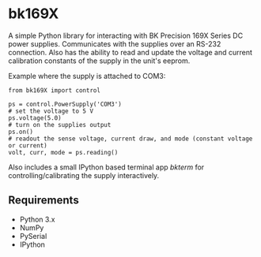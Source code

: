 bk169X
=======

A simple Python library for interacting with BK Precision 169X Series DC power supplies. Communicates with the supplies
over an RS-232 connection. Also has the ability to read and update the voltage and current calibration constants of the
supply in the unit's eeprom.

Example where the supply is attached to COM3:

    from bk169X import control
    
    ps = control.PowerSupply('COM3')
    # set the voltage to 5 V
    ps.voltage(5.0)
    # turn on the supplies output
    ps.on()
    # readout the sense voltage, current draw, and mode (constant voltage or current)
    volt, curr, mode = ps.reading()


Also includes a small IPython based terminal app *bkterm* for controlling/calibrating the supply interactively. 

Requirements
------------

  * Python 3.x
  * NumPy
  * PySerial
  * IPython
